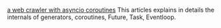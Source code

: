 [a web crawler with asyncio coroutines](http://aosabook.org/en/500L/a-web-crawler-with-asyncio-coroutines.html)
This articles explains in details the internals of generators, coroutines, Future, Task, Eventloop.